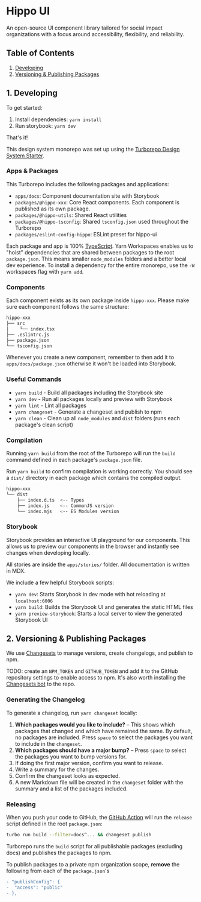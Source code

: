# Hippo UI

An open-source UI component library tailored for social impact organizations with a focus around accessibility, flexibility, and reliability.

## Table of Contents

1. [Developing](#1-developing)
1. [Versioning & Publishing Packages](#2-versioning-publishing-packages)

## 1. Developing

To get started:

1. Install dependencies: `yarn install`
1. Run storybook: `yarn dev`

That's it!

This design system monorepo was set up using the [Turborepo Design System Starter](https://github.com/vercel/turborepo/tree/main/examples/design-system).

### Apps & Packages

This Turborepo includes the following packages and applications:

- `apps/docs`: Component documentation site with Storybook
- `packages/@hippo-xxx`: Core React components. Each component is published as its own package.
- `packages/@hippo-utils`: Shared React utilities
- `packages/@hippo-tsconfig`: Shared `tsconfig.json` used throughout the Turborepo
- `packages/eslint-config-hippo`: ESLint preset for hippo-ui

Each package and app is 100% [TypeScript](https://www.typescriptlang.org/). Yarn Workspaces enables us to "hoist" dependencies that are shared between packages to the root `package.json`. This means smaller `node_modules` folders and a better local dev experience. To install a dependency for the entire monorepo, use the `-W` workspaces flag with `yarn add`.

### Components

Each component exists as its own package inside `hippo-xxx`. Please make sure each component follows the same structure:

```bash
hippo-xxx
├── src
│    └── index.tsx
├── .eslintrc.js
├── package.json
└── tsconfig.json
```

Whenever you create a new component, remember to then add it to `apps/docs/package.json` otherwise it won't be loaded into Storybook.

### Useful Commands

- `yarn build` - Build all packages including the Storybook site
- `yarn dev` - Run all packages locally and preview with Storybook
- `yarn lint` - Lint all packages
- `yarn changeset` - Generate a changeset and publish to npm
- `yarn clean` - Clean up all `node_modules` and `dist` folders (runs each package's clean script)

### Compilation

Running `yarn build` from the root of the Turborepo will run the `build` command defined in each package's `package.json` file.

Run `yarn build` to confirm compilation is working correctly. You should see a `dist/` directory in each package which contains the compiled output.

```bash
hippo-xxx
└── dist
    ├── index.d.ts  <-- Types
    ├── index.js    <-- CommonJS version
    └── index.mjs   <-- ES Modules version
```

### Storybook

Storybook provides an interactive UI playground for our components. This allows us to preview our components in the browser and instantly see changes when developing locally.

All stories are inside the `apps/stories/` folder. All documentation is written in MDX.

We include a few helpful Storybook scripts:

- `yarn dev`: Starts Storybook in dev mode with hot reloading at `localhost:6006`
- `yarn build`: Builds the Storybook UI and generates the static HTML files
- `yarn preview-storybook`: Starts a local server to view the generated Storybook UI

## 2. Versioning & Publishing Packages

We use [Changesets](https://github.com/changesets/changesets) to manage versions, create changelogs, and publish to npm.

TODO: create an `NPM_TOKEN` and `GITHUB_TOKEN` and add it to the GitHub repository settings to enable access to npm. It's also worth installing the [Changesets bot](https://github.com/apps/changeset-bot) to the repo.

### Generating the Changelog

To generate a changelog, run `yarn changeset` locally:

1. **Which packages would you like to include?** – This shows which packages that changed and which have remained the same. By default, no packages are included. Press `space` to select the packages you want to include in the `changeset`.
1. **Which packages should have a major bump?** – Press `space` to select the packages you want to bump versions for.
1. If doing the first major version, confirm you want to release.
1. Write a summary for the changes.
1. Confirm the changeset looks as expected.
1. A new Markdown file will be created in the `changeset` folder with the summary and a list of the packages included.

### Releasing

When you push your code to GitHub, the [GitHub Action](https://github.com/changesets/action) will run the `release` script defined in the root `package.json`:

```bash
turbo run build --filter=docs^... && changeset publish
```

Turborepo runs the `build` script for all publishable packages (excluding docs) and publishes the packages to npm.

To publish packages to a private npm organization scope, **remove** the following from each of the `package.json`'s

```diff
- "publishConfig": {
-  "access": "public"
- },
```
